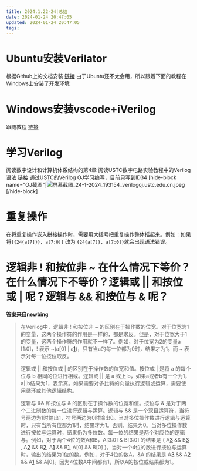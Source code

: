 ```yaml
---
title: 2024.1.22-24|总结
date: 2024-01-24 20:47:05
updated: 2024-01-24 20:47:05
tags:
---
```

# Ubuntu安装Verilator
根据Github上的文档安装 [链接][1]
由于Ubuntu还不太会用，所以跟着下面的教程在Windows上安装了开发环境
# Windows安装vscode+iVerilog
跟随教程 [链接][2]
# 学习Verilog
阅读数字设计和计算机体系结构的第4章
阅读USTC数字电路实验教程中的Verilog语法 [链接][3]
通过USTC的Verilog OJ学习编写，目前只写到ID34
[hide-block name="OJ截图"]![屏幕截图_24-1-2024_193154_verilogoj.ustc.edu.cn.jpeg][4][/hide-block]
#  重复操作
在将重复操作嵌入拼接操作时，需要用大括号把重复操作整体括起来。例如：如果将`{{24{a[7]}}, a[7:0]}` 改为 `{24{a[7]}, a[7:0]}`就会出现语法错误。
# 逻辑非 ! 和按位非 ~ 在什么情况下等价？在什么情况下不等价？逻辑或 || 和按位或 | 呢？逻辑与 && 和按位与 & 呢？
**答案来自newbing**

> 在Verilog中，逻辑非 ! 和按位非 ~
> 的区别在于操作数的位宽。对于位宽为1的变量，这两个操作符的作用是一样的，都是求反。但是，对于位宽大于1的变量，这两个操作符的作用就不一样了。例如，对于位宽为2的变量a
> [1:0]，! 表示 ~(a[0] | a[1])，只有当a的每一位都为0时，结果才为1。而 ~ 表示对每一位按位取反。
> 
> 逻辑或 || 和按位或 | 的区别在于操作数的位宽和值。按位或 | 是将 a 的每个位与 b 相同的位进行相或。逻辑或 || 是 a 或上
> b，如果a或者b有一个为1，a||b结果为1，表示真。如果需要对多比特的向量执行逻辑或运算，需要使用循环或其他逻辑结构。
> 
> 逻辑与 && 和按位与 & 的区别在于操作数的位宽和值。按位与 & 是对于两个二进制数的每一位进行逻辑与运算。逻辑与 &&
> 是一个双目运算符，当符号两边为1时输出1，符号两边为0时输出0。当对多位操作数进行逻辑与运算时，只有当所有位都为1时，结果才为1。否则，结果为0。当对多位操作数进行按位与运算时，结果仍为多位数。每一位的结果是两个对应位的逻辑与。例如，对于两个4位的数A和B，A[3:0]
> & B[3:0] 的结果是 { A[3] && B[3] , A[2] && B[2], A[1] && B[1], A[0] &&
> B[0] }。当对一个4位的数进行按位与运算时，输出的结果为1位的数。例如，对于4位的数A，&A 的结果是 A[3] && A[2] &&
> A[1] && A[0]。因为4位数A中间都有1，所以A的按位或结果都为1。


  [1]: https://verilator.org/guide/latest/install.html
  [2]: https://zhuanlan.zhihu.com/p/367612172
  [3]: https://soc.ustc.edu.cn/Digital/
  [4]: https://image.200502.xyz/i/2025/01/29/oujvdr-0.webp